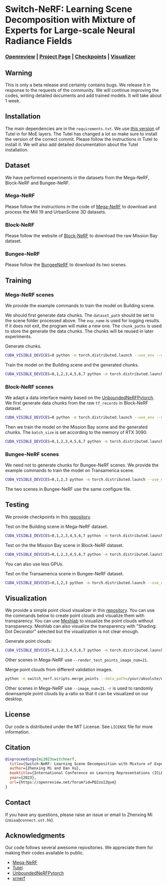 # Switch-NeRF: Learning Scene Decomposition with Mixture of Experts for Large-scale Neural Radiance Fields 

### [Openreview](https://openreview.net/forum?id=PQ2zoIZqvm) | [Project Page](https://mizhenxing.github.io/switchnerf) | [Checkpoints](https://github.com/MiZhenxing/Switch-NeRF-ckpt) | [Visualizer](https://github.com/MiZhenxing/alpha_visualizer)

## Warning
This is only a beta release and certainly contains bugs. We release it in response to the requests of the community. We will continue improving the codes, writing detailed documents and add trained models. It will take about 1 week.

## Installation

The main dependencies are in the `requirements.txt`. We use [this version](https://github.com/microsoft/tutel/tree/56dbd664341cf6485c9fa292955f77d3ac918a65) of Tutel in for MoE layers. The Tutel has changed a lot so make sure to install the version of the correct commit. Please follow the instructions in Tutel to install it. We will also add detailed documentation about the Tutel installation.

## Dataset
We have performed experiments in the datasets from the Mega-NeRF, Block-NeRF and Bungee-NeRF.

### Mega-NeRF

Please follow the instructions in the code of [Mega-NeRF](https://github.com/cmusatyalab/mega-nerf) to download and process the Mill 19 and UrbanScene 3D datasets.

### Block-NeRF

Please follow the website of [Block-NeRF](https://waymo.com/intl/zh-cn/research/block-nerf) to download the raw Mission Bay dataset.

### Bungee-NeRF

Please follow the [BungeeNeRF](https://github.com/city-super/BungeeNeRF) to download its two scenes.

<!-- ## Configure -->

<!-- We use [yaml](https://yaml.org/) file to set options in our codes. Several key options are explained below. Other options are self-explanatory in the codes. Before running our codes, you may need to change the `true_gpu`, `data: root_dir` and `model_path` (only for testing). -->

<!-- * `output_dir` A relative or absolute folder path for writing logs, depthmaps. -->

## Training

### Mega-NeRF scenes
We provide the example commands to train the model on Building scene.

We should first generate data chunks. The `dataset_path` should be set to the scene folder processed above. The `exp_name` is used for logging results. If it does not exit, the program will make a new one. The `chunk_paths` is used to store the generate the data chunks. The chunks will be reused in later experiments.

Generate chunks.
```sh
CUDA_VISIBLE_DEVICES=0 python -m torch.distributed.launch --use_env --master_port=12345 --nproc_per_node=1 -m switch_nerf.train --config=switch_nerf/configs/switch_nerf/building.yaml --use_moe --exp_name=/your/absolute/experiment/path --dataset_path=/your/absolute/scene/path/building-pixsfm --chunk_paths=/your/absolute/chunk/path/building_chunk_factor_1_bg --generate_chunk
```

Train the model on the Building scene and the generated chunks.
```sh
CUDA_VISIBLE_DEVICES=0,1,2,3,4,5,6,7 python -m torch.distributed.launch --use_env --master_port=12345 --nproc_per_node=8 -m switch_nerf.train --config=switch_nerf/configs/switch_nerf/building.yaml --use_moe --exp_name=/your/absolute/experiment/path --dataset_path=/your/absolute/scene/path/building-pixsfm --chunk_paths=/your/absolute/chunk/path/building_chunk_factor_1_bg --use_balance_loss --i_print=1000 --batch_size=8192 --moe_expert_type=expertmlp --moe_train_batch --moe_test_batch --model_chunk_size=131072 --moe_capacity_factor=1.0 --batch_prioritized_routing --moe_l_aux_wt=0.0005 --amp_use_bfloat16 --use_moe_external_gate --use_gate_input_norm --use_sigma_noise --sigma_noise_std=1.0
```

### Block-NeRF scenes

We adapt a data interface mainly based on the [UnboundedNeRFPytorch](https://github.com/sjtuytc/UnboundedNeRFPytorch). We first generate data chunks from the raw `tf_records` in Block-NeRF dataset.

```sh
CUDA_VISIBLE_DEVICES=0 python -m torch.distributed.launch --use_env --master_port=12345 --nproc_per_node=1 -m switch_nerf.train --config=switch_nerf/configs/switch_nerf/mission_bay.yaml --use_moe --exp_name=/your/absolute/experiment/path --dataset_path=/your/absolute/scene/path/Mission_Bay/v1.0 --block_train_list_path=switch_nerf/datasets/lists/block_nerf_train_val.txt --block_image_hash_id_map_path=switch_nerf/datasets/lists/block_nerf_id_map.json --chunk_paths=/your/absolute/chunk/path/mission_bay_chunk_radii_1 --no_bg_nerf --near=0.01 --far=10.0 --generate_chunk
```

Then we train the model on the Mission Bay scene and the generated chunks. The `batch_size` is set according to the memory of RTX 3090.

```sh
CUDA_VISIBLE_DEVICES=0,1,2,3,4,5,6,7 python -m torch.distributed.launch --use_env --master_port=12345 --nproc_per_node=8 -m switch_nerf.train --config=switch_nerf/configs/switch_nerf/mission_bay.yaml --use_moe --exp_name=/your/absolute/experiment/path --dataset_path=/your/absolute/scene/path/Mission_Bay/v1.0 --block_train_list_path=switch_nerf/datasets/lists/block_nerf_train_val.txt --block_image_hash_id_map_path=switch_nerf/datasets/lists/block_nerf_id_map.json --chunk_paths=/your/absolute/chunk/path/mission_bay_chunk_radii_1 --no_bg_nerf --near=0.01 --far=10.0 --use_balance_loss --i_print=1000 --batch_size=13312 --moe_expert_type=expertmlp --moe_train_batch --moe_test_batch --model_chunk_size=212992 --coarse_samples=257 --fine_samples=257 --moe_capacity_factor=1.0 --batch_prioritized_routing --moe_l_aux_wt=0.0005 --amp_use_bfloat16 --use_moe_external_gate --use_gate_input_norm --use_sigma_noise --sigma_noise_std=1.0
```

### Bungee-NeRF scenes

We need not to generate chunks for Bungee-NeRF scenes. We provide the example commands to train the model on Transamerica scene.

```sh
CUDA_VISIBLE_DEVICES=0,1,2,3 python -m torch.distributed.launch --use_env --master_port=12345 --nproc_per_node=4 -m mega_nerf.train_nerf_moe --config=switch_nerf/configs/switch_nerf/bungee.yaml --use_moe --exp_name=/your/absolute/experiment/path --dataset_path=/your/absolute/scene/path/multiscale_google_Transamerica --use_balance_loss --i_print=1000 --batch_size=4096 --moe_expert_type=expertmlp --moe_train_batch --moe_test_batch --model_chunk_size=65536 --moe_capacity_factor=1.0 --batch_prioritized_routing --moe_l_aux_wt=0.0005 --no_amp --use_moe_external_gate --use_gate_input_norm --use_sigma_noise_std --sigma_noise_std=1.0 --moe_expert_num=4
```
The two scenes in Bungee-NeRF use the same configure file.

## Testing

We provide checkpoints in this [repository](https://github.com/MiZhenxing/Switch-NeRF-ckpt).

Test on the Building scene in Mega-NeRF dataset.

```sh
CUDA_VISIBLE_DEVICES=0,1,2,3,4,5,6,7 python -m torch.distributed.launch --use_env --master_port=12345 --nproc_per_node=8 -m switch_nerf.eval_image --config=switch_nerf/configs/switch_nerf/building.yaml --use_moe --exp_name=/your/absolute/experiment/path --dataset_path=/your/absolute/scene/path/building-pixsfm --i_print=1000 --moe_expert_type=seqexperts --model_chunk_size=131072 --ckpt_path=/your/absolute/ckpt/path/building.pt --expertmlp2seqexperts --use_moe_external_gate --use_gate_input_norm
```

Test on the the Mission Bay scene in Block-NeRF dataset.

```sh
CUDA_VISIBLE_DEVICES=0,1,2,3,4,5,6,7 python -m torch.distributed.launch --use_env --master_port=12345 --nproc_per_node=8 -m switch_nerf.eval_image_blocknerf --config=switch_nerf/configs/switch_nerf/mission_bay.yaml --use_moe --exp_name=/your/absolute/experiment/path --dataset_path=/your/absolute/scene/path/Mission_Bay/v1.0 --block_val_list_path=switch_nerf/datasets/lists/block_nerf_val.txt --block_train_list_path=switch_nerf/datasets/lists/block_nerf_train_val.txt --block_image_hash_id_map_path=switch_nerf/datasets/lists/block_nerf_id_map.json --i_print=1000 --near=0.01 --far=10.0 --moe_expert_type=seqexperts --model_chunk_size=212992 --coarse_samples=513 --fine_samples=513 --ckpt_path=/your/absolute/ckpt/path/mission_bay.pt --expertmlp2seqexperts --use_moe_external_gate --use_gate_input_norm --set_timeout --image_pixel_batch_size=8192
```
You can also use less GPUs.

Test on the Transamerica scene in Bungee-NeRF dataset.

```sh
CUDA_VISIBLE_DEVICES=0,1,2,3 python -m torch.distributed.launch --use_env --master_port=12345 --nproc_per_node=4 -m switch_nerf.eval_nerf_moe --config=switch_nerf/configs/switch_nerf/bungee.yaml --use_moe --exp_name=/your/absolute/experiment/path --dataset_path=/your/absolute/scene/path/multiscale_google_Transamerica --i_print=1000 --batch_size=4096 --moe_expert_type=seqexperts --model_chunk_size=65536 --ckpt_path=/your/absolute/ckpt/path/transamerica.pt --expertmlp2seqexperts --no_amp --use_moe_external_gate --use_gate_input_norm --moe_expert_num=4
```

## Visualization

We provide a simple point cloud visualizer in this [repository](https://github.com/MiZhenxing/alpha_visualizer). You can use the commands below to create point clouds and visualize them with transparency. You can use [Meshlab](https://www.meshlab.net) to visualize the point clouds without transparency. Meshlab can also visualize the transparency with "Shading: Dot Decorator" selected but the visualization is not clear enough.

Generate point clouds:
```sh
CUDA_VISIBLE_DEVICES=0,1,2,3,4,5,6,7 python -m torch.distributed.launch --use_env --master_port=12345 --nproc_per_node=8 -m switch_nerf.eval_points --config=switch_nerf/configs/switch_nerf/building.yaml --use_moe --exp_name=/your/absolute/experiment/path --dataset_path=/your/absolute/scene/path/building-pixsfm --i_print=1000 --moe_expert_type=seqexperts --model_chunk_size=131072 --ckpt_path=/your/absolute/ckpt/path/500000.pt --expertmlp2seqexperts --use_moe_external_gate --use_gate_input_norm --moe_return_gates --return_pts --return_pts_rgb --return_pts_alpha --render_test_points_sample_skip=4 --val_scale_factor=8 --render_test_points_image_num=20
```

Other scenes in Mega-NeRF use `--render_test_points_image_num=21`.

Merge point clouds from different validation images.

```sh
python -m switch_nerf.scripts.merge_points --data_path=/your/absolute/experiment/path/0/eval_points --merge_all --image_num=20 --model_type=switch -r=0.2
```

Other scenes in Mega-NeRF use `--image_num=21`. `-r` is used to randomly downsample point clouds by a ratio so that it can be visualized on our desktop.


## License

Our code is distributed under the MIT License. See `LICENSE` file for more information.

## Citation

```bibtex
@inproceedings{mi2023switchnerf,
  title={Switch-NeRF: Learning Scene Decomposition with Mixture of Experts for Large-scale Neural Radiance Fields},
  author={Zhenxing Mi and Dan Xu},
  booktitle={International Conference on Learning Representations (ICLR)},
  year={2023},
  url={https://openreview.net/forum?id=PQ2zoIZqvm}
}
```

## Contact

If you have any questions, please raise an issue or email to Zhenxing Mi (`zmiaa@connect.ust.hk`).

## Acknowledgments

Our code follows several awesome repositories. We appreciate them for making their codes available to public.

* [Mega-NeRF](https://github.com/cmusatyalab/mega-nerf)
* [Tutel](https://github.com/xy-guo/MVSNet_pytorch)
* [UnboundedNeRFPytorch](https://github.com/sjtuytc/UnboundedNeRFPytorch)
* [xrnerf](https://github.com/openxrlab/xrnerf)
